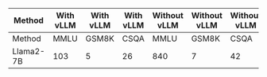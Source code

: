 | Method | With vLLM | With vLLM | With vLLM | Without vLLM | Without vLLM | Without vLLM |
| --- | --- | --- | --- | --- | --- | --- |
| Method | MMLU | GSM8K | CSQA | MMLU | GSM8K | CSQA |
| Llama2-7B | 103 | 5 | 26 | 840 | 7 | 42 |
